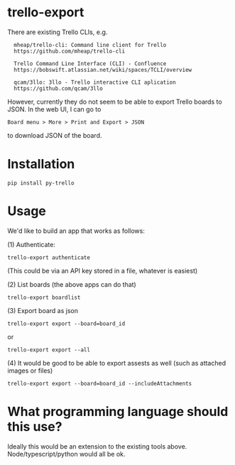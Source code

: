 # trello-export

There are existing Trello CLIs, e.g.

      mheap/trello-cli: Command line client for Trello
      https://github.com/mheap/trello-cli

      Trello Command Line Interface (CLI) - Confluence
      https://bobswift.atlassian.net/wiki/spaces/TCLI/overview

      qcam/3llo: 3llo - Trello interactive CLI aplication
      https://github.com/qcam/3llo
      
However, currently they do not seem to be able to export Trello boards to JSON. In the web UI, I can go to 
```
Board menu > More > Print and Export > JSON
```
to download JSON of the board. 

# Installation
```
pip install py-trello
```
# Usage

We'd like to build an app that works as follows:

(1) Authenticate:
```
trello-export authenticate
```
(This could be via an API key stored in a file, whatever is easiest)

(2) List boards (the above apps can do that)
```
trello-export boardlist
```

(3) Export board as json
```
trello-export export --board=board_id
```
or
```
trello-export export --all
```

(4) It would be good to be able to export assests as well (such as attached images or files)
```
trello-export export --board=board_id --includeAttachments
```

What programming language should this use?
==========================================

Ideally this would be an extension to the existing tools above. Node/typescript/python would all be ok.
